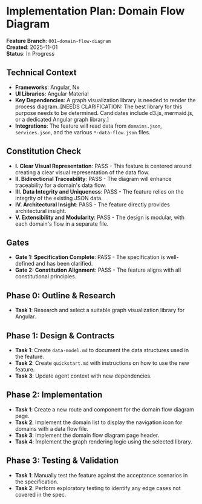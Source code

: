 # Implementation Plan: Domain Flow Diagram

**Feature Branch**: `001-domain-flow-diagram`  
**Created**: 2025-11-01  
**Status**: In Progress

## Technical Context

- **Frameworks**: Angular, Nx
- **UI Libraries**: Angular Material
- **Key Dependencies**: A graph visualization library is needed to render the process diagram. [NEEDS CLARIFICATION: The best library for this purpose needs to be determined. Candidates include d3.js, mermaid.js, or a dedicated Angular graph library.]
- **Integrations**: The feature will read data from `domains.json`, `services.json`, and the various `*-data-flow.json` files.

## Constitution Check

- **I. Clear Visual Representation**: PASS - This feature is centered around creating a clear visual representation of the data flow.
- **II. Bidirectional Traceability**: PASS - The diagram will enhance traceability for a domain's data flow.
- **III. Data Integrity and Uniqueness**: PASS - The feature relies on the integrity of the existing JSON data.
- **IV. Architectural Insight**: PASS - The feature directly provides architectural insight.
- **V. Extensibility and Modularity**: PASS - The design is modular, with each domain's flow in a separate file.

## Gates

- **Gate 1: Specification Complete**: PASS - The specification is well-defined and has been clarified.
- **Gate 2: Constitution Alignment**: PASS - The feature aligns with all constitutional principles.

## Phase 0: Outline & Research

- **Task 1**: Research and select a suitable graph visualization library for Angular.

## Phase 1: Design & Contracts

- **Task 1**: Create `data-model.md` to document the data structures used in the feature.
- **Task 2**: Create `quickstart.md` with instructions on how to use the new feature.
- **Task 3**: Update agent context with new dependencies.

## Phase 2: Implementation

- **Task 1**: Create a new route and component for the domain flow diagram page.
- **Task 2**: Implement the domain list to display the navigation icon for domains with a data flow file.
- **Task 3**: Implement the domain flow diagram page header.
- **Task 4**: Implement the graph rendering logic using the selected library.

## Phase 3: Testing & Validation

- **Task 1**: Manually test the feature against the acceptance scenarios in the specification.
- **Task 2**: Perform exploratory testing to identify any edge cases not covered in the spec.